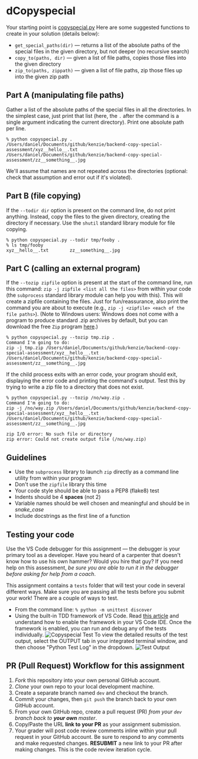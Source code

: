 # dCopyspecial

Your starting point is [copyspecial.py](./copyspecial.py)
Here are some suggested functions to create in your solution (details below):

- `get_special_paths(dir)` &mdash; returns a list of the absolute paths of the special files in the given directory, but not deeper (no recursive search)
- `copy_to(paths, dir)` &mdash; given a list of file paths, copies those files into the given directory
- `zip_to(paths, zippath)` &mdash; given a list of file paths, zip those files up into the given zip path

## Part A (manipulating file paths)

Gather a list of the absolute paths of the special files in all the directories. In the simplest case, just print that list (here, the `.` after the command is a single argument indicating the current directory). Print one absolute path per line.

    % python copyspecial.py .
    /Users/daniel/Documents/github/kenzie/backend-copy-special-assessment/xyz__hello__.txt
    /Users/daniel/Documents/github/kenzie/backend-copy-special-assessment/zz__something__.jpg

We'll assume that names are not repeated across the directories (optional: check that assumption and error out if it's violated).

## Part B (file copying)

If the `--todir dir` option is present on the command line, do not print anything. Instead, copy the files to the given directory, creating the directory if necessary. Use the `shutil` standard library module for file copying.

    % python copyspecial.py --todir tmp/fooby .
    % ls tmp/fooby
    xyz__hello__.txt        zz__something__.jpg

## Part C (calling an external program)

If the `--tozip zipfile` option is present at the start of the command line, run this command: `zip -j zipfile <list all the files>` from within your code (the `subprocess` standard library module can help you with this). This will create a zipfile containing the files. Just for fun/reassurance, also print the command you are about to execute (e.g., `zip -j <zipfile> <each of the file paths>`). (Note to Windows users: Windows does not come with a program to produce standard .zip archives by default, but you can download the free `Zip` program [here](http://infozip.sourceforge.net/Zip.html).)

    % python copyspecial.py --tozip tmp.zip .
    Command I'm going to do:
    zip -j tmp.zip /Users/daniel/Documents/github/kenzie/backend-copy-special-assessment/xyz__hello__.txt /Users/daniel/Documents/github/kenzie/backend-copy-special-assessment/zz__something__.jpg

If the child process exits with an error code, your program should exit, displaying the error code and printing the command's output. Test this by trying to write a zip file to a directory that does not exist.

    % python copyspecial.py --tozip /no/way.zip .
    Command I'm going to do:
    zip -j /no/way.zip /Users/daniel/Documents/github/kenzie/backend-copy-special-assessment/xyz__hello__.txt /Users/daniel/Documents/github/kenzie/backend-copy-special-assessment/zz__something__.jpg

    zip I/O error: No such file or directory
    zip error: Could not create output file (/no/way.zip)

## Guidelines

- Use the `subprocess` library to launch `zip` directly as a command line utility from within your program
- Don't use the `zipfile` library this time
- Your code style should be able to pass a PEP8 (flake8) test
- Indents should be 4 **spaces** (not 2)
- Variable names should be well chosen and meaningful and should be in _snake_case_
- Include docstrings as the first line of a function

## Testing your code

Use the VS Code debugger for this assignment &mdash; the debugger is your primary tool as a developer. Have you heard of a carpenter that doesn't know how to use his own hammer? Would you hire that guy? If you need help on this assessment, _be sure you are able to run it in the debugger before asking for help from a coach_.

This assignment contains a `tests` folder that will test your code in several different ways. Make sure you are passing all the tests before you submit your work! There are a couple of ways to test.

- From the command line:
  `% python -m unittest discover`
- Using the built-in TDD framework of VS Code. Read [this article](https://code.visualstudio.com/docs/python/testing) and understand how to enable the framework in your VS Code IDE. Once the framework is enabled, you can run and debug any of the tests individually.
  ![Copyspecial Test](img/vscode-test.png)
  To view the detailed results of the test output, select the OUTPUT tab in your integrated terminal window, and then choose "Python Test Log" in the dropdown.
  ![Test Output](img/vscode-output.png)

## PR (Pull Request) Workflow for this assignment

1. _Fork_ this repository into your own personal GitHub account.
2. _Clone_ your own repo to your local development machine.
3. Create a separate branch named `dev` and checkout the branch.
4. Commit your changes, then `git push` the branch back to your own GitHub account.
5. From your own GitHub repo, create a pull request (PR) _from your `dev` branch back to **your own** master_.
6. Copy/Paste the URL **link to your PR** as your assignment submission.
7. Your grader will post code review comments inline within your pull request in your GitHub account. Be sure to respond to any comments and make requested changes. **RESUBMIT** a new link to your PR after making changes. This is the code review iteration cycle.
